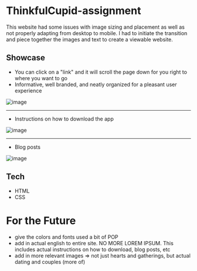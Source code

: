 # ThinkfulCupid-assignment

This website had some issues with image sizing and placement as well as not properly adapting from desktop to mobile. I had to initiate the transition and piece together the
images and text to create a viewable website.

## Showcase
- You can click on a "link" and it will scroll the page down for you right to where you want to go
- Informative, well branded, and neatly organized for a pleasant user experience

![image](https://user-images.githubusercontent.com/81324754/130407069-a6202ed3-8a19-4d7d-97a5-3ccdf9e4e92a.png)

---

- Instructions on how to download the app

![image](https://user-images.githubusercontent.com/81324754/130408008-eeca8f11-d9cd-4c8c-b69a-168984d35b41.png)

---

- Blog posts 

![image](https://user-images.githubusercontent.com/81324754/130407684-3c34b386-d291-4608-97c3-ddaa66303890.png)

## Tech
- HTML
- CSS

# For the Future
- give the colors and fonts used a bit of POP
- add in actual english to entire site. NO MORE LOREM IPSUM. This includes actual instructions on how to download, blog posts, etc
- add in more relevant images => not just hearts and gatherings, but actual dating and couples (more of)
